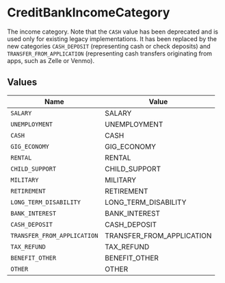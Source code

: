 # CreditBankIncomeCategory

The income category. Note that the `CASH` value has been deprecated and is used only for existing legacy implementations. It has been replaced by the new categories `CASH_DEPOSIT` (representing cash or check deposits) and `TRANSFER_FROM_APPLICATION` (representing cash transfers originating from apps, such as Zelle or Venmo).


## Values

| Name                        | Value                       |
| --------------------------- | --------------------------- |
| `SALARY`                    | SALARY                      |
| `UNEMPLOYMENT`              | UNEMPLOYMENT                |
| `CASH`                      | CASH                        |
| `GIG_ECONOMY`               | GIG_ECONOMY                 |
| `RENTAL`                    | RENTAL                      |
| `CHILD_SUPPORT`             | CHILD_SUPPORT               |
| `MILITARY`                  | MILITARY                    |
| `RETIREMENT`                | RETIREMENT                  |
| `LONG_TERM_DISABILITY`      | LONG_TERM_DISABILITY        |
| `BANK_INTEREST`             | BANK_INTEREST               |
| `CASH_DEPOSIT`              | CASH_DEPOSIT                |
| `TRANSFER_FROM_APPLICATION` | TRANSFER_FROM_APPLICATION   |
| `TAX_REFUND`                | TAX_REFUND                  |
| `BENEFIT_OTHER`             | BENEFIT_OTHER               |
| `OTHER`                     | OTHER                       |
